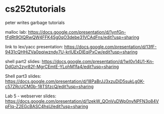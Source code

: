 # cs252tutorials
peter writes garbage tutorials

malloc lab:
https://docs.google.com/presentation/d/1ynfGn-tFdRt9OlQRwQW4FFK4Sg0qO3debe31VCAdFns/edit?usp=sharing

link to lex/yacc presentation:
https://docs.google.com/presentation/d/13fF-9431cQHHiZVa0pqiwzndy7U-krlUExDIEqiPxCw/edit?usp=sharing

shell part2 slides:
https://docs.google.com/presentation/d/1wI0v14U1-Kn-DdGzh2zyr82f-MgrCEmtE-YLohM1fa4/edit?usp=sharing

Shell part3 slides:
https://docs.google.com/presentation/d/18PaBrJJ3xzuDiD5sukLg0K-c57ZRcUCM0b-18TSfzcQ/edit?usp=sharing

Lab 5 - webserver slides:
https://docs.google.com/presentation/d/1zekW_QOnVuDWp0nyNPFN3o84VpFIq-Z2EGcBASC4hsU/edit?usp=sharing
